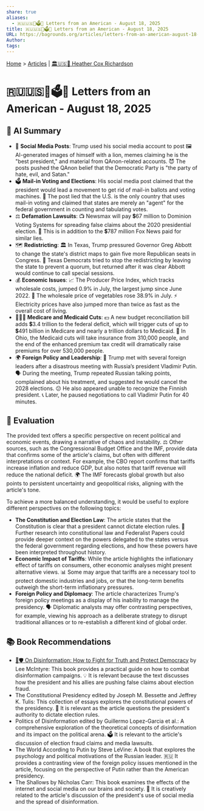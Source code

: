 ```yaml
---
share: true
aliases:
  - 🇷🇺🇺🇸👹🗳️💸 Letters from an American - August 18, 2025
title: 🇷🇺🇺🇸👹🗳️💸 Letters from an American - August 18, 2025
URL: https://bagrounds.org/articles/letters-from-an-american-august-18-2025
Author:
tags:
---
```

[Home](../index.md) > [Articles](./index.md) | [🏛️🇺🇸📖 Heather Cox Richardson](../people/heather-cox-richardson.md)  
# 🇷🇺🇺🇸👹🗳️💸 Letters from an American - August 18, 2025  
## 🤖 AI Summary  
* 📱 **Social Media Posts**: Trump used his social media account to post 🖼️ AI-generated images of himself with a lion, memes claiming he is the "best president," and material from QAnon-related accounts. 😈 The posts pushed the QAnon belief that the Democratic Party is "the party of hate, evil, and Satan."  
* 🗳️ **Mail-in Voting and Elections**: His social media post claimed that the president would lead a movement to get rid of mail-in ballots and voting machines. 🤥 The post lied that the U.S. is the only country that uses mail-in voting and claimed that states are merely an "agent" for the federal government in counting and tabulating votes.  
* ⚖️ **Defamation Lawsuits**: 📺 Newsmax will pay 💲67 million to Dominion Voting Systems for spreading false claims about the 2020 presidential election. 🤑 This is in addition to the 💲787 million Fox News paid for similar lies.  
* 🗺️ **Redistricting**: 🏛️ In Texas, Trump pressured Governor Greg Abbott to change the state's district maps to gain five more Republican seats in Congress. 🏃 Texas Democrats tried to stop the redistricting by leaving the state to prevent a quorum, but returned after it was clear Abbott would continue to call special sessions.  
* 💰 **Economic Issues**: 📈 The Producer Price Index, which tracks wholesale costs, jumped 0.9% in July, the largest jump since June 2022. 🥬 The wholesale price of vegetables rose 38.9% in July. ⚡️ Electricity prices have also jumped more than twice as fast as the overall cost of living.  
* 🧑‍🤝‍🧑 **Medicare and Medicaid Cuts**: 💵 A new budget reconciliation bill adds 💲3.4 trillion to the federal deficit, which will trigger cuts of up to 💲491 billion in Medicare and nearly a trillion dollars to Medicaid. 🏥 In Ohio, the Medicaid cuts will take insurance from 310,000 people, and the end of the enhanced premium tax credit will dramatically raise premiums for over 530,000 people.  
* 🌍 **Foreign Policy and Leadership**: 🤝 Trump met with several foreign leaders after a disastrous meeting with Russia’s president Vladimir Putin. 🗣️ During the meeting, Trump repeated Russian talking points, complained about his treatment, and suggested he would cancel the 2028 elections. 😕 He also appeared unable to recognize the Finnish president. 📞 Later, he paused negotiations to call Vladimir Putin for 40 minutes.  
  
## 🤔 Evaluation  
The provided text offers a specific perspective on recent political and economic events, drawing a narrative of chaos and instability. ⚖️ Other sources, such as the Congressional Budget Office and the IMF, provide data that confirms some of the article's claims, but often with different interpretations or context. For example, the CBO report confirms that tariffs increase inflation and reduce GDP, but also notes that tariff revenue will reduce the national deficit. 🌍 The IMF forecasts global growth but also points to persistent uncertainty and geopolitical risks, aligning with the article's tone.  
  
To achieve a more balanced understanding, it would be useful to explore different perspectives on the following topics:  
* **The Constitution and Election Law**: The article states that the Constitution is clear that a president cannot dictate election rules. 📜 Further research into constitutional law and Federalist Papers could provide deeper context on the powers delegated to the states versus the federal government regarding elections, and how these powers have been interpreted throughout history.  
* **Economic Impact of Tariffs**: While the article highlights the inflationary effect of tariffs on consumers, other economic analyses might present alternative views. 📊 Some may argue that tariffs are a necessary tool to protect domestic industries and jobs, or that the long-term benefits outweigh the short-term inflationary pressures.  
* **Foreign Policy and Diplomacy**: The article characterizes Trump's foreign policy meetings as a display of his inability to manage the presidency. 🗣️ Diplomatic analysts may offer contrasting perspectives, for example, viewing his approach as a deliberate strategy to disrupt traditional alliances or to re-establish a different kind of global order.  
  
## 📚 Book Recommendations  
* [📢🛡️ On Disinformation: How to Fight for Truth and Protect Democracy](../books/on-disinformation-how-to-fight-for-truth-and-protect-democracy.md) by Lee McIntyre: This book provides a practical guide on how to combat disinformation campaigns. 💡 It is relevant because the text discusses how the president and his allies are pushing false claims about election fraud.  
* The Constitutional Presidency edited by Joseph M. Bessette and Jeffrey K. Tulis: This collection of essays explores the constitutional powers of the presidency. 📖 It is relevant as the article questions the president's authority to dictate election rules.  
* Politics of Disinformation edited by Guillermo Lopez-Garcia et al.: A comprehensive exploration of the theoretical concepts of disinformation and its impact on the political arena. 🗳️ It is relevant to the article's discussion of election fraud claims and media lawsuits.  
* The World According to Putin by Steve LeVine: A book that explores the psychology and political motivations of the Russian leader. 🇷🇺 It provides a contrasting view of the foreign policy issues mentioned in the article, focusing on the perspective of Putin rather than the American presidency.  
* The Shallows by Nicholas Carr: This book examines the effects of the internet and social media on our brains and society. 🧠 It is creatively related to the article's discussion of the president's use of social media and the spread of disinformation.